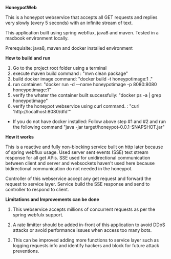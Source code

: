 **HoneypotWeb**

This is a honeypot webservice that accepts all GET requests and replies very slowly (every 5 seconds) with an infinite stream of text.

This application built using spring webflux, java8 and maven. Tested in a macbook environment locally.

Prerequisite: java8, maven and docker installed environment

**How to build and run**
1. Go to the project root folder using a terminal
2. execute maven build command : "mvn clean package"
3. build docker image command: "docker build -t honeypotimage:1 ."
4. run container: "docker run -d --name honeypotimage -p 8080:8080 honeypotimage:1"
5. verify the whater the container built successfully: "docker ps -a | grep honeypotimage"
6. verify the honeypot webservice using curl command. : "curl 'http://localhost:8080/dfd'"


* If you do not have docker installed:
Follow above step #1 and #2 and run the following command
"java -jar target/honeypot-0.0.1-SNAPSHOT.jar"

**How it works**

This is a reactive and fully non-blocking service built on http later because of spring webflux usage.
Used server sent events (SSE) text stream response for all get APis. 
SSE used for unidirectional communication between client and server 
and websockets haven't used here because bidirectional communication do not needed in the honeypot.

Controller of this webservice accept any get request and forward the request to service layer.
Service build the SSE response and send to controller to respond to client.

**Limitations and Improvements can be done**

1. This webservice accepts millions of concurrent requests as per the spring webfulx support.

2. A rate limitter should be added in-front of this application to avoid DDoS attacks or avoid performance issues when access too many bots.

3. This can be improved adding more functions to service layer such as logging requests info and identify hackers and block for future attack preventions.